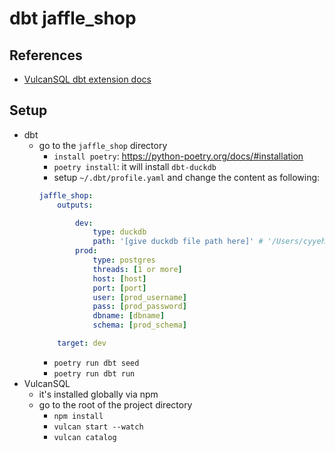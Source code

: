 # dbt jaffle_shop

## References

- [VulcanSQL dbt extension docs](https://vulcansql.com/docs/extensions/dbt)

## Setup

- dbt
    - go to the `jaffle_shop` directory
        - `install poetry`: https://python-poetry.org/docs/#installation
        - `poetry install`: it will install `dbt-duckdb`
        - setup `~/.dbt/profile.yaml` and change the content as following:
        ```yaml
        jaffle_shop:
            outputs:

                dev:
                    type: duckdb
                    path: '[give duckdb file path here]' # '/Users/cyyeh/Desktop/vulcan-sql-examples/dbt-jaffle-shop/jaffle_shop/jaffle_shop.db'
                prod:
                    type: postgres
                    threads: [1 or more]
                    host: [host]
                    port: [port]
                    user: [prod_username]
                    pass: [prod_password]
                    dbname: [dbname]
                    schema: [prod_schema]

            target: dev
        ```
        - `poetry run dbt seed`
        - `poetry run dbt run`
- VulcanSQL
    - it's installed globally via npm
    - go to the root of the project directory
        - `npm install`
        - `vulcan start --watch`
        - `vulcan catalog`
